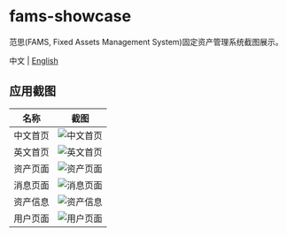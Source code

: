 # fams-showcase

范思(FAMS, Fixed Assets Management System)固定资产管理系统截图展示。

中文 | [English](https://github.com/Hsiungchun/fams-showcase/blob/master/README.en.md)

## 应用截图
名称|截图
:----:|:---:
中文首页|![中文首页](https://raw.githubusercontent.com/Hsiungchun/fams-showcase/master/imgs/app0.jpg)
英文首页|![英文首页](https://raw.githubusercontent.com/Hsiungchun/fams-showcase/master/imgs/app1.jpg)
资产页面|![资产页面](https://https://raw.githubusercontent.com/Hsiungchun/fams-showcase/master/imgs/app2.jpg)
消息页面|![消息页面](https://raw.githubusercontent.com/Hsiungchun/fams-showcase/master/imgs/app3.jpg)
资产信息|![资产信息](https://raw.githubusercontent.com/Hsiungchun/fams-showcase/master/imgs/app4.jpg)
用户页面|![用户页面](https://raw.githubusercontent.com/Hsiungchun/fams-showcase/master/imgs/app5.jpg)
